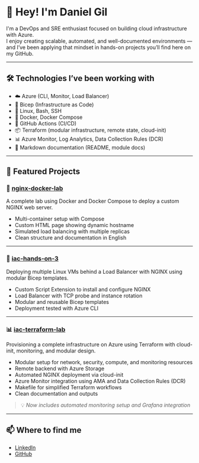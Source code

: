 # 👋 Hey! I'm Daniel Gil

I'm a DevOps and SRE enthusiast focused on building cloud infrastructure with Azure.  
I enjoy creating scalable, automated, and well-documented environments — and I’ve been applying that mindset in hands-on projects you’ll find here on my GitHub.

---

## 🛠️ Technologies I’ve been working with

- ☁️ Azure (CLI, Monitor, Load Balancer)
- 🧱 Bicep (Infrastructure as Code)
- 🐧 Linux, Bash, SSH
- 🐳 Docker, Docker Compose
- 🔁 GitHub Actions (CI/CD)
- 📦 Terraform (modular infrastructure, remote state, cloud-init)
- 📊 Azure Monitor, Log Analytics, Data Collection Rules (DCR)
- 📄 Markdown documentation (README, module docs)

---

## 📂 Featured Projects

### 🔧 [nginx-docker-lab](https://github.com/gil-daniel/nginx-docker-lab)  
A complete lab using Docker and Docker Compose to deploy a custom NGINX web server.

- Multi-container setup with Compose  
- Custom HTML page showing dynamic hostname  
- Simulated load balancing with multiple replicas  
- Clean structure and documentation in English

---

### 🧱 [iac-hands-on-3](https://github.com/gil-daniel/iac-hands-on-3)  
Deploying multiple Linux VMs behind a Load Balancer with NGINX using modular Bicep templates.

- Custom Script Extension to install and configure NGINX  
- Load Balancer with TCP probe and instance rotation  
- Modular and reusable Bicep templates  
- Deployment tested with Azure CLI

---

### 📊 [iac-terraform-lab](https://github.com/gil-daniel/iac-terraform-lab)  
Provisioning a complete infrastructure on Azure using Terraform with cloud-init, monitoring, and modular design.

- Modular setup for network, security, compute, and monitoring resources  
- Remote backend with Azure Storage  
- Automated NGINX deployment via cloud-init  
- Azure Monitor integration using AMA and Data Collection Rules (DCR)  
- Makefile for simplified Terraform workflows  
- Clean documentation and outputs

> 💡 _Now includes automated monitoring setup and Grafana integration_

---

## 📫 Where to find me

- [LinkedIn](https://www.linkedin.com/in/danielgil-/)  
- [GitHub](https://github.com/gil-daniel)
